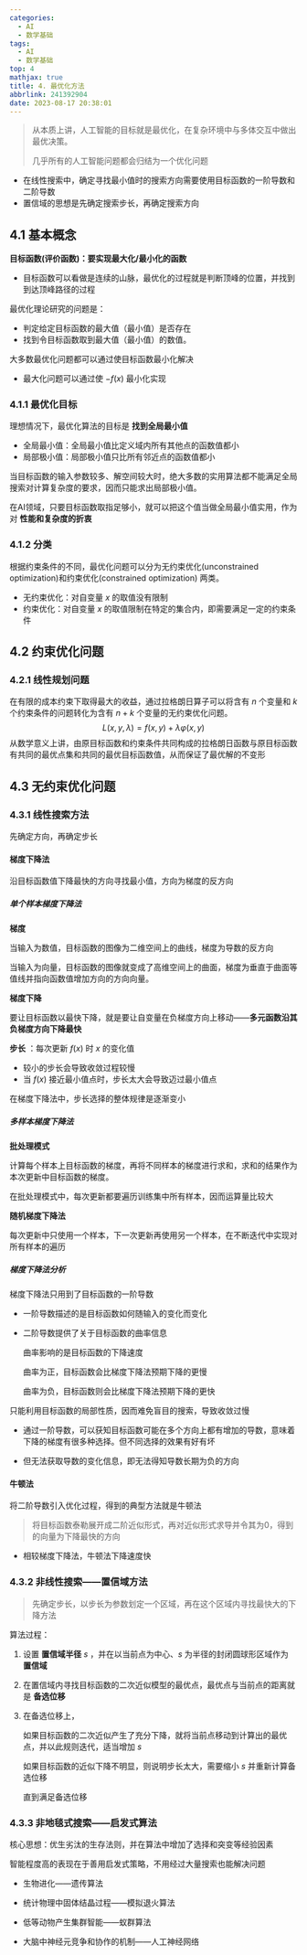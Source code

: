 ```yaml
---
categories:
  - AI
  - 数学基础
tags:
  - AI
  - 数学基础
top: 4
mathjax: true
title: 4. 最优化方法
abbrlink: 241392904
date: 2023-08-17 20:38:01
---
```


> 从本质上讲，人工智能的目标就是最优化，在复杂环境中与多体交互中做出最优决策。
>
> 几乎所有的人工智能问题都会归结为一个优化问题

- 在线性搜索中，确定寻找最小值时的搜索方向需要使用目标函数的一阶导数和二阶导数
- 置信域的思想是先确定搜索步长，再确定搜索方向

<!--more-->

## 4.1 基本概念

**目标函数(评价函数)：要实现最大化/最小化的函数**

- 目标函数可以看做是连续的山脉，最优化的过程就是判断顶峰的位置，并找到到达顶峰路径的过程

最优化理论研究的问题是：

- 判定给定目标函数的最大值（最小值）是否存在
- 找到令目标函数取到最大值（最小值）的数值。

大多数最优化问题都可以通过使目标函数最小化解决

- 最大化问题可以通过使 $-f(x)$ 最小化实现

### 4.1.1 最优化目标

理想情况下，最优化算法的目标是 **找到全局最小值**

- 全局最小值：全局最小值比定义域内所有其他点的函数值都小
- 局部极小值：局部极小值只比所有邻近点的函数值都小

当目标函数的输入参数较多、解空间较大时，绝大多数的实用算法都不能满足全局搜索对计算复杂度的要求，因而只能求出局部极小值。

在AI领域，只要目标函数取指足够小，就可以把这个值当做全局最小值实用，作为对 **性能和复杂度的折衷** 

### 4.1.2 分类

根据约束条件的不同，最优化问题可以分为无约束优化(unconstrained optimization)和约束优化(constrained optimization) 两类。

- 无约束优化：对自变量 $x$ 的取值没有限制
- 约束优化：对自变量 $x$ 的取值限制在特定的集合内，即需要满足一定的约束条件

## 4.2 约束优化问题

### 4.2.1 线性规划问题

在有限的成本约束下取得最大的收益，通过拉格朗日算子可以将含有 $n$ 个变量和 $k$ 个约束条件的问题转化为含有 $n+k$ 个变量的无约束优化问题。
$$
L(x,y,\lambda)=f(x,y)+\lambda\varphi(x,y)
$$
从数学意义上讲，由原目标函数和约束条件共同构成的拉格朗日函数与原目标函数有共同的最优点集和共同的最优目标函数值，从而保证了最优解的不变形

## 4.3 无约束优化问题

### 4.3.1 线性搜索方法

先确定方向，再确定步长

#### 梯度下降法

沿目标函数值下降最快的方向寻找最小值，方向为梯度的反方向

##### 单个样本梯度下降法

**梯度**

当输入为数值，目标函数的图像为二维空间上的曲线，梯度为导数的反方向

当输入为向量，目标函数的图像就变成了高维空间上的曲面，梯度为垂直于曲面等值线并指向函数值增加方向的方向向量。

**梯度下降**

要让目标函数以最快下降，就是要让自变量在负梯度方向上移动——**多元函数沿其负梯度方向下降最快** 

**步长** ：每次更新 $f(x)$ 时 $x$ 的变化值

- 较小的步长会导致收敛过程较慢
- 当 $f(x)$ 接近最小值点时，步长太大会导致迈过最小值点

在梯度下降法中，步长选择的整体规律是逐渐变小

##### 多样本梯度下降法

**批处理模式**

计算每个样本上目标函数的梯度，再将不同样本的梯度进行求和，求和的结果作为本次更新中目标函数的梯度。

在批处理模式中，每次更新都要遍历训练集中所有样本，因而运算量比较大

**随机梯度下降法**

每次更新中只使用一个样本，下一次更新再使用另一个样本，在不断迭代中实现对所有样本的遍历

##### 梯度下降法分析

梯度下降法只用到了目标函数的一阶导数

- 一阶导数描述的是目标函数如何随输入的变化而变化

- 二阶导数提供了关于目标函数的曲率信息

  曲率影响的是目标函数的下降速度

  曲率为正，目标函数会比梯度下降法预期下降的更慢
  
  曲率为负，目标函数则会比梯度下降法预期下降的更快

只能利用目标函数的局部性质，因而难免盲目的搜索，导致收敛过慢

- 通过一阶导数，可以获知目标函数可能在多个方向上都有增加的导数，意味着下降的梯度有很多种选择。但不同选择的效果有好有坏

- 但无法获取导数的变化信息，即无法得知导数长期为负的方向

#### 牛顿法

将二阶导数引入优化过程，得到的典型方法就是牛顿法

> 将目标函数泰勒展开成二阶近似形式，再对近似形式求导并令其为0，得到的向量为下降最快的方向

- 相较梯度下降法，牛顿法下降速度快

### 4.3.2 非线性搜索——置信域方法

> 先确定步长，以步长为参数划定一个区域，再在这个区域内寻找最快大的下降方法

算法过程：

1. 设置 **置信域半径**  $s$ ，并在以当前点为中心、$s$ 为半径的封闭圆球形区域作为 **置信域**

2. 在置信域内寻找目标函数的二次近似模型的最优点，最优点与当前点的距离就是 **备选位移**

3. 在备选位移上，

   如果目标函数的二次近似产生了充分下降，就将当前点移动到计算出的最优点，并以此规则迭代，适当增加 $s$

   如果目标函数的近似下降不明显，则说明步长太大，需要缩小 $s$ 并重新计算备选位移

   直到满足备选位移

### 4.3.3 非地毯式搜索——启发式算法

核心思想：优生劣汰的生存法则，并在算法中增加了选择和突变等经验因素

智能程度高的表现在于善用启发式策略，不用经过大量搜索也能解决问题

- 生物进化——遗传算法
- 统计物理中固体结晶过程——模拟退火算法
- 低等动物产生集群智能——蚁群算法

- 大脑中神经元竞争和协作的机制——人工神经网络





